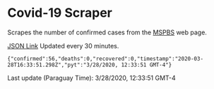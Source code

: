 # Covid-19 Scraper

Scrapes the number of confirmed cases from the [MSPBS](https://www.mspbs.gov.py/covid-19.php) web page.

[JSON Link](https://jmayalag.github.io/covid19-scrape/cases.json)
Updated every 30 minutes.
```
{"confirmed":56,"deaths":0,"recovered":0,"timestamp":"2020-03-28T16:33:51.298Z","pyt":"3/28/2020, 12:33:51 GMT-4"}
```
Last update (Paraguay Time): 3/28/2020, 12:33:51 GMT-4